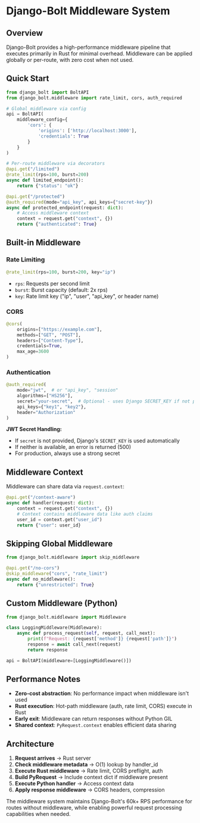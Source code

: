 # Django-Bolt Middleware System

## Overview

Django-Bolt provides a high-performance middleware pipeline that executes primarily in Rust for minimal overhead. Middleware can be applied globally or per-route, with zero cost when not used.

## Quick Start

```python
from django_bolt import BoltAPI
from django_bolt.middleware import rate_limit, cors, auth_required

# Global middleware via config
api = BoltAPI(
    middleware_config={
        'cors': {
            'origins': ['http://localhost:3000'],
            'credentials': True
        }
    }
)

# Per-route middleware via decorators
@api.get("/limited")
@rate_limit(rps=100, burst=200)
async def limited_endpoint():
    return {"status": "ok"}

@api.get("/protected")
@auth_required(mode="api_key", api_keys={"secret-key"})
async def protected_endpoint(request: dict):
    # Access middleware context
    context = request.get("context", {})
    return {"authenticated": True}
```

## Built-in Middleware

### Rate Limiting
```python
@rate_limit(rps=100, burst=200, key="ip")
```
- `rps`: Requests per second limit
- `burst`: Burst capacity (default: 2x rps)
- `key`: Rate limit key ("ip", "user", "api_key", or header name)

### CORS
```python
@cors(
    origins=["https://example.com"],
    methods=["GET", "POST"],
    headers=["Content-Type"],
    credentials=True,
    max_age=3600
)
```

### Authentication
```python
@auth_required(
    mode="jwt",  # or "api_key", "session"
    algorithms=["HS256"],
    secret="your-secret",  # Optional - uses Django SECRET_KEY if not provided
    api_keys={"key1", "key2"},
    header="Authorization"
)
```

**JWT Secret Handling:**
- If `secret` is not provided, Django's `SECRET_KEY` is used automatically
- If neither is available, an error is returned (500) 
- For production, always use a strong secret

## Middleware Context

Middleware can share data via `request.context`:

```python
@api.get("/context-aware")
async def handler(request: dict):
    context = request.get("context", {})
    # Context contains middleware data like auth claims
    user_id = context.get("user_id")
    return {"user": user_id}
```

## Skipping Global Middleware

```python
from django_bolt.middleware import skip_middleware

@api.get("/no-cors")
@skip_middleware("cors", "rate_limit")
async def no_middleware():
    return {"unrestricted": True}
```

## Custom Middleware (Python)

```python
from django_bolt.middleware import Middleware

class LoggingMiddleware(Middleware):
    async def process_request(self, request, call_next):
        print(f"Request: {request['method']} {request['path']}")
        response = await call_next(request)
        return response

api = BoltAPI(middleware=[LoggingMiddleware()])
```

## Performance Notes

- **Zero-cost abstraction**: No performance impact when middleware isn't used
- **Rust execution**: Hot-path middleware (auth, rate limit, CORS) execute in Rust
- **Early exit**: Middleware can return responses without Python GIL
- **Shared context**: `PyRequest.context` enables efficient data sharing

## Architecture

1. **Request arrives** → Rust server
2. **Check middleware metadata** → O(1) lookup by handler_id
3. **Execute Rust middleware** → Rate limit, CORS preflight, auth
4. **Build PyRequest** → Include context dict if middleware present
5. **Execute Python handler** → Access context data
6. **Apply response middleware** → CORS headers, compression

The middleware system maintains Django-Bolt's 60k+ RPS performance for routes without middleware, while enabling powerful request processing capabilities when needed.